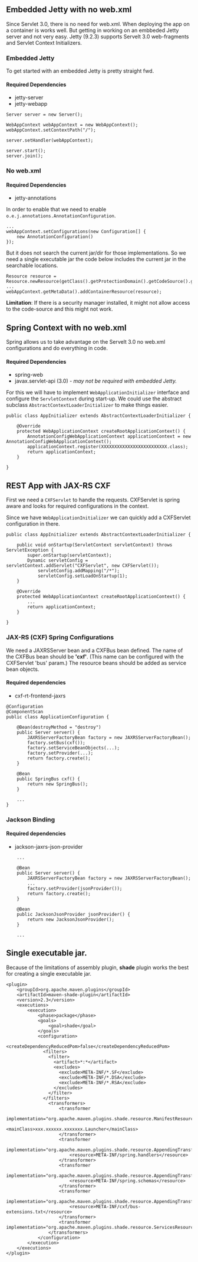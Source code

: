 ## Embedded Jetty with no web.xml
Since Servlet 3.0, there is no need for web.xml. When deploying the app on a container is works well. But getting in working on an embbeded Jetty server and not very easy. 
Jetty (9.2.3) supports Servelt 3.0 web-fragments and Servlet Context Initializers.

### Embedded Jetty
To get started with an embedded Jetty is pretty straight fwd.

#### Required Dependencies
* jetty-server
* jetty-webapp


```
Server server = new Server();

WebAppContext webAppContext = new WebAppContext();
webAppContext.setContextPath("/");

server.setHandler(webAppContext);

server.start();
server.join();

```
### No web.xml

#### Required Dependencies
* jetty-annotations

In order to enable that we need to enable <code>o.e.j.annotations.AnnotationConfiguration</code>.

```
...
webAppContext.setConfigurations(new Configuration[] {
	new AnnotationConfiguration()
});

```

But it does not search the current jar/dir for those implementations. So we need a single executable jar the code below includes the current jar in the searchable locations.

```
Resource resource = Resource.newResource(getClass().getProtectionDomain().getCodeSource().getLocation());
...
webAppContext.getMetaData().addContainerResource(resource);

```
**Limitation**: If there is a security manager installed, it might not allow access to the code-source and this might not work.

## Spring Context with no web.xml

Spring allows us to take advantage on the Servelt 3.0 no web.xml configurations and do everything in code. 

#### Required Dependencies
* spring-web
* javax.servlet-api (3.0) - *may not be required with embedded Jetty.*

For this we will have to implement <code>WebApplicationInitializer</code> interface and configure the <code>ServletContext</code> during start-up. We could use the abstract subclass <code>AbstractContextLoaderInitializer</code> to make things easier.

```
public class AppInitializer extends AbstractContextLoaderInitializer {
    
    @Override
    protected WebApplicationContext createRootApplicationContext() {
        AnnotationConfigWebApplicationContext applicationContext = new AnnotationConfigWebApplicationContext();
        applicationContext.register(XXXXXXXXXXXXXXXXXXXXXXXXX.class);
        return applicationContext;
    }

}

```

## REST App with JAX-RS CXF

First we need a <code>CXFServlet</code> to handle the requests. CXFServlet is spring aware and looks for required configurations in the context.

Since we have <code>WebApplicationInitializer</code> we can quickly add a CXFServlet configuration in there.

```
public class AppInitializer extends AbstractContextLoaderInitializer {
    
    public void onStartup(ServletContext servletContext) throws ServletException {
        super.onStartup(servletContext);
        Dynamic servletConfig = servletContext.addServlet("CXFServlet", new CXFServlet());
	        servletConfig.addMapping("/*");
    	    servletConfig.setLoadOnStartup(1);
    }

    @Override
    protected WebApplicationContext createRootApplicationContext() {
		...
        return applicationContext;
    }

}
```

### JAX-RS (CXF) Spring Configurations
We need a JAXRSServer bean and a CXFBus bean defined. The name of the CXFBus bean should be **'cxf'**. (This name can be configured with the CXFServlet 'bus' param.)
The resource beans should be added as service bean objects.

#### Required dependencies
* cxf-rt-frontend-jaxrs

```
@Configuration
@ComponentScan
public class ApplicationConfiguration {

    @Bean(destroyMethod = "destroy")
    public Server server() {
        JAXRSServerFactoryBean factory = new JAXRSServerFactoryBean();
        factory.setBus(cxf());
        factory.setServiceBeanObjects(...);
        factory.setProvider(...);
        return factory.create();
    }
    
    @Bean
    public SpringBus cxf() {
        return new SpringBus();
    }
    
    ...    
}

```

### Jackson Binding

#### Required dependencies
* jackson-jaxrs-json-provider

```
	...
	
    @Bean
    public Server server() {
        JAXRSServerFactoryBean factory = new JAXRSServerFactoryBean();
        ...
        factory.setProvider(jsonProvider());
        return factory.create();
    }
    
    @Bean
    public JacksonJsonProvider jsonProvider() {
        return new JacksonJsonProvider();
    }
    
    ...    
```

## Single executable jar.
Because of the limitations of assembly plugin, **shade** plugin works the best for creating a single executable jar.

```
<plugin>
    <groupId>org.apache.maven.plugins</groupId>
    <artifactId>maven-shade-plugin</artifactId>
    <version>2.3</version>
    <executions>
        <execution>
            <phase>package</phase>
            <goals>
                <goal>shade</goal>
            </goals>
            <configuration>
              <createDependencyReducedPom>false</createDependencyReducedPom>
              <filters>
                <filter>
                  <artifact>*:*</artifact>
                  <excludes>
                    <exclude>META-INF/*.SF</exclude>
                    <exclude>META-INF/*.DSA</exclude>
                    <exclude>META-INF/*.RSA</exclude>
                  </excludes>
                </filter>
              </filters>
                <transformers>
                    <transformer
                        implementation="org.apache.maven.plugins.shade.resource.ManifestResourceTransformer">
                        <mainClass>xxx.xxxxxx.xxxxxxx.Launcher</mainClass>
                    </transformer>
                    <transformer
                        implementation="org.apache.maven.plugins.shade.resource.AppendingTransformer">
                        <resource>META-INF/spring.handlers</resource>
                    </transformer>
                    <transformer
                        implementation="org.apache.maven.plugins.shade.resource.AppendingTransformer">
                        <resource>META-INF/spring.schemas</resource>
                    </transformer>
                    <transformer
                        implementation="org.apache.maven.plugins.shade.resource.AppendingTransformer">
                        <resource>META-INF/cxf/bus-extensions.txt</resource>
                    </transformer>
                    <transformer implementation="org.apache.maven.plugins.shade.resource.ServicesResourceTransformer"/>
                </transformers>
            </configuration>
        </execution>
    </executions>
</plugin>
```

